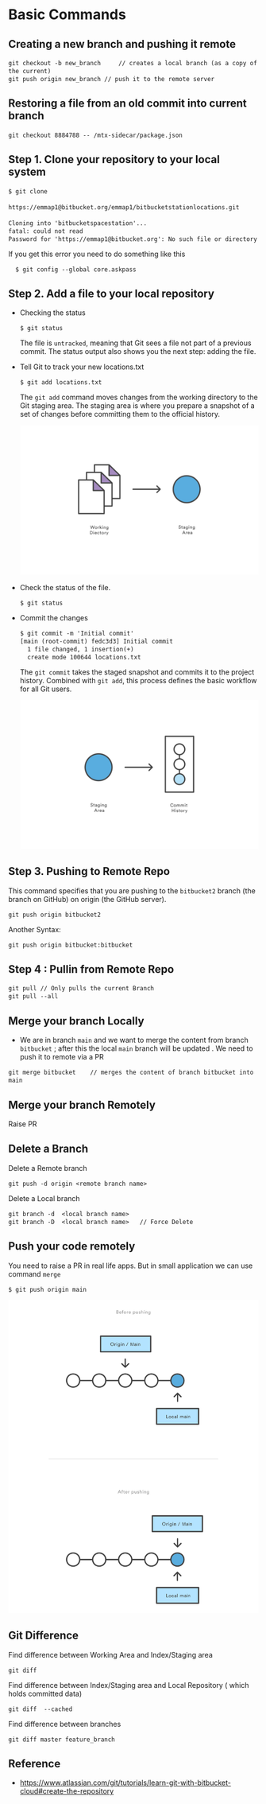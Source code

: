 # Basic Commands

## Creating a new branch and pushing it remote
````
git checkout -b new_branch     // creates a local branch (as a copy of the current)
git push origin new_branch // push it to the remote server
````

## Restoring a file from an old commit into current branch
````
git checkout 8884788 -- /mtx-sidecar/package.json
````


## Step 1. Clone your repository to your local system
````Shell
$ git clone

https://emmap1@bitbucket.org/emmap1/bitbucketstationlocations.git 

Cloning into 'bitbucketspacestation'...
fatal: could not read
Password for 'https://emmap1@bitbucket.org': No such file or directory
````

If you get this error you need to do something like this 

````Shell
  $ git config --global core.askpass
````

## Step 2. Add a file to your local repository  
- Checking the status
    ````Shell
    $ git status 
    ````

    The file is `untracked`, meaning that Git sees a file not part of a previous commit. The status output also shows you the next step: adding the file.


- Tell Git to track your new locations.txt 
    ````Shell
    $ git add locations.txt
    ````
    The `git add` command moves changes from the working directory to the Git staging area. The staging area is where you prepare a snapshot of a set of changes before committing them to the official history.

    ![Image](/Images/1/1.svg)

- Check the status of the file.
    ````Shell
    $ git status 
    ````
- Commit the changes
    ````Shell
    $ git commit -m 'Initial commit' 
    [main (root-commit) fedc3d3] Initial commit
      1 file changed, 1 insertion(+)
      create mode 100644 locations.txt
    ````
    The `git commit` takes the staged snapshot and commits it to the project history. Combined with `git add`, this process defines the basic workflow for all Git users.

    ![Image](/Images/1/2.svg)


## Step 3. Pushing to Remote Repo

This command specifies that you are pushing to the `bitbucket2` branch (the branch on GitHub) on origin (the GitHub server). 
````
git push origin bitbucket2  
````

Another Syntax:

````
git push origin bitbucket:bitbucket
````


## Step 4 : Pullin from Remote Repo

````
git pull // Only pulls the current Branch
git pull --all
````


## Merge your branch Locally
- We are in branch `main` and we want to merge the content from branch `bitbucket` ; after this the local `main` branch will be updated . We need to push it to remote via a PR
````
git merge bitbucket    // merges the content of branch bitbucket into main
````


## Merge your branch Remotely
Raise PR
## Delete a Branch

Delete a Remote branch 
````
git push -d origin <remote branch name> 

```` 

Delete a Local branch 
````
git branch -d  <local branch name> 
git branch -D  <local branch name>   // Force Delete
````


## Push your code remotely
You need to raise a PR in real life apps. But in small application we can use command `merge`
````
$ git push origin main
````
![Image](/Images/1/3.svg)


## Git Difference 

Find difference between Working Area and Index/Staging area
````
git diff
````
Find difference between  Index/Staging area and Local Repository ( which holds committed data)
````
git diff  --cached
````

Find difference between  branches
````
git diff master feature_branch
````

## Reference 
- https://www.atlassian.com/git/tutorials/learn-git-with-bitbucket-cloud#create-the-repository